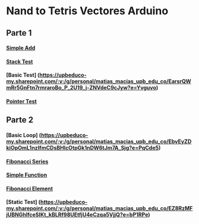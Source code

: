 # Nand to Tetris Vectores Arduino

## Parte 1
#### [Simple Add](https://upbeduco-my.sharepoint.com/:v:/g/personal/matias_macias_upb_edu_co/EeuR5TgoiLpCsEE9ALLw9H4Bb_ob5gobHyxCV_DvvNF6sQ?e=rzbcXn)
#### [Stack Test](https://upbeduco-my.sharepoint.com/:v:/g/personal/matias_macias_upb_edu_co/Efjokey_0edKqkyJ6UTKWcABNn__W8SZjDUdxAQHdnbA4w?e=2uKa0h)
#### [Basic Test] (https://upbeduco-my.sharepoint.com/:v:/g/personal/matias_macias_upb_edu_co/EarsrQWmRr5GnFtn7rmraroBo_P_2U19_j-ZNVdeC9cJyw?e=Yvguvo)
#### [Pointer Test](https://upbeduco-my.sharepoint.com/:v:/g/personal/matias_macias_upb_edu_co/ERRUY7QHAt9CkJEMrlinGhsBf-ftNuMbvmyCjpLmtLxupw?e=lBdjda)

## Parte 2
#### [Basic Loop] (https://upbeduco-my.sharepoint.com/:v:/g/personal/matias_macias_upb_edu_co/EbvEyZDkiOpOmL1nzIfmCDsBHIcOtpGk1nDW6tJm7A_Sjg?e=PqCde5)
#### [Fibonacci Series](https://upbeduco-my.sharepoint.com/:v:/g/personal/matias_macias_upb_edu_co/EeX0TMQGqNtDp4JoBIelIVAB5LG7l_LFvo4mY0dIKVeVzA?e=PfxjiA)
#### [Simple Function](https://upbeduco-my.sharepoint.com/:v:/g/personal/matias_macias_upb_edu_co/EYu3FazspaJOkgVBdBMJGdABrf1TuBGo-U50wtSoYuH8Rw?e=yd5Wao)
#### [Fibonacci Element](https://upbeduco-my.sharepoint.com/:v:/g/personal/matias_macias_upb_edu_co/Ed436_5iLk9Euot-VmmGHt4BjSOkCtwsOp9UPpfkB4MWQg?e=M4cK1u)
#### [Static Test] (https://upbeduco-my.sharepoint.com/:v:/g/personal/matias_macias_upb_edu_co/EZ8RzMFjUBNGhlfceSIKt_kBLRf98UEtfjU4eCzqa5VjjQ?e=bP1RPe)